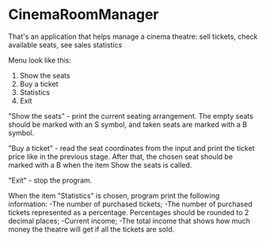 # CinemaRoomManager
That's an application that helps manage a cinema theatre: sell tickets, check available seats, see sales statistics
    
Menu look like this:       
    
1. Show the seats  
2. Buy a ticket   
3. Statistics     
0. Exit     
 
"Show the seats"  - print the current seating arrangement. The empty seats should be marked with an S symbol, and taken seats are marked with a B symbol.

"Buy a ticket"  - read the seat coordinates from the input and print the ticket price like in the previous stage. After that, the chosen seat should be marked with a B when the item Show the seats is called.

"Exit" - stop the program.   

When the item "Statistics" is chosen, program  print the following information:
-The number of purchased tickets;
-The number of purchased tickets represented as a percentage. Percentages should be rounded to 2 decimal places;
-Current income;
-The total income that shows how much money the theatre will get if all the tickets are sold.

